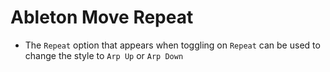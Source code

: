 # Ableton Move Repeat

- The `Repeat` option that appears when toggling on `Repeat` can be used to change the style to `Arp Up` or `Arp Down`
